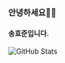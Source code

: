 ### 안녕하세요💪🏻
#### 송효준입니다.

![GitHub Stats](https://github-readme-stats.vercel.app/api?username=songhyojun0228&show_icons=true&theme=default)

